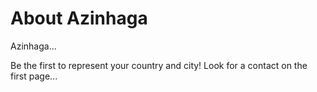 # About Azinhaga

Azinhaga...

Be the first to represent your country and city! Look for a contact on the first page...
